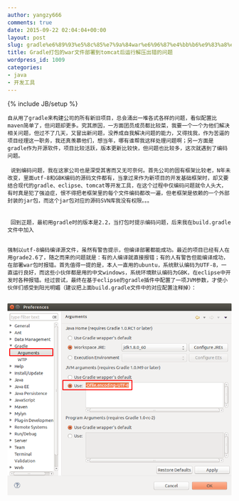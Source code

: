 ```yaml
---
author: yangzy666
comments: true
date: 2015-09-22 02:04:04+00:00
layout: post
slug: gradle%e6%89%93%e5%8c%85%e7%9a%84war%e6%96%87%e4%bb%b6%e9%83%a8%e7%bd%b2%e5%88%b0tomcat%e5%90%8e%e8%bf%90%e8%a1%8c%e8%a7%a3%e5%8e%8b%e5%87%ba%e9%94%99%e7%9a%84%e9%97%ae%e9%a2%98
title: Gradle打包的war文件部署到tomcat后运行解压出错的问题
wordpress_id: 1009
categories:
- java
- 开发工具
---
```

{% include JB/setup %}

	自从用了gradle来构建公司的所有新旧项目，总会涌出一堆各式各样的问题，看似配置比maven简单了，但问题却更多。究其原因，一方面团员成员都比较菜，我要一个一个为他们解决相关问题，但过不了几天，又冒出新问题，没养成自我解决问题的能力，又得找我，作为苦逼的项目经理这一职务，我还真羡慕他们，想当年，哪有谁帮我这样处理问题啊；另一方面是gradle作为开源软件，项目比较活跃，版本更新比较快，但问题也比较多，这次就遇到了编码问题。

	 说到编码问题，我在这家公司也是深受其害而又无可奈何。首先公司的固有框架比较老，N年未改变，里面utf-8和GBK编码的源码文件都有，当拿过来作为新项目的开发基础框架时，却又要结合现代的gradle、eclipse、tomcat等开发工具，在这个过程中仅编码问题就令人头大，有时真是犯了强迫症，恨不得把老框架里的每个文件编码都改一遍，但老框架是依赖的一个外部封装的jar包，而这个jar包对应的源码SVN库我没有权限。。。  


	 回到正题，最初用gradle时的版本是2.2，当打包时提示编码问题，后来我在build.gradle文件中加入 

```[compileJava, javadoc, compileTestJava]*.options*.encoding = 'UTF-8'
```


	强制以utf-8编码编译源文件，虽然有警告提示，但编译部署都能成功。最近的项目已经有人在用grade2.6了，随之而来的问题就是：有的人编译就直接报错；有的人有警告但能编译成功，在部署war包时报错。首先值得一提的是，本人一直用的ubuntu，系统默认编码为UTF-8，一直运行良好，而这些小伙伴都是用的中文windows，系统环境默认编码为GBK，在eclipse中开发时各种报错。经过尝试，最终在基于eclipse的gradle插件中配置了一项JVM参数，才使小伙伴们感受到阳光明媚（建议把上面build.gradle文件中的对应配置注释掉）：

	

```-Dfile.encoding=UTF-8
```
![](uploads/2015/09/20150922020153_52066.png)  


	  


	  


	  


	  

